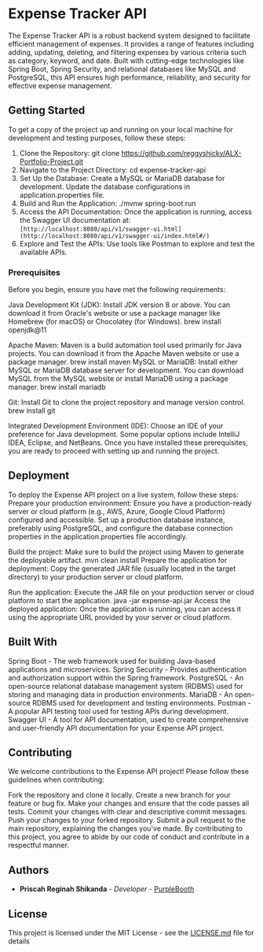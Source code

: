 # Expense Tracker API

The Expense Tracker API is a robust backend system designed to facilitate efficient management of expenses. 
It provides a range of features including adding, updating, deleting, and filtering expenses by various 
criteria such as category, keyword, and date. Built with cutting-edge technologies like Spring Boot, Spring Security, 
and relational databases like MySQL and PostgreSQL, this API ensures high performance, reliability, and security for 
effective expense management.
## Getting Started

To get a copy of the project up and running on your local machine for development and testing purposes, follow these steps:
1. Clone the Repository:
   git clone https://github.com/reggyshicky/ALX-Portfolio-Project.git
2. Navigate to the Project Directory:
   cd expense-tracker-api
3. Set Up the Database:
   Create a MySQL or MariaDB database for development.
   Update the database configurations in application.properties file.
4. Build and Run the Application:
   ./mvnw spring-boot:run
5. Access the API Documentation:
   Once the application is running, access the Swagger UI documentation at:
   `[http://localhost:8080/api/v1/swagger-ui.html](http://localhost:8080/api/v1/swagger-ui/index.html#/)`
6. Explore and Test the APIs:
   Use tools like Postman to explore and test the available APIs.

### Prerequisites

Before you begin, ensure you have met the following requirements:

Java Development Kit (JDK): Install JDK version 8 or above. You can download it from Oracle's website or use a package manager like Homebrew (for macOS) or Chocolatey (for Windows).
brew install openjdk@11

Apache Maven: Maven is a build automation tool used primarily for Java projects. You can download it from the Apache Maven website or use a package manager.
brew install maven
MySQL or MariaDB: Install either MySQL or MariaDB database server for development. You can download MySQL from the MySQL website or install MariaDB using a package manager.
brew install mariadb

Git: Install Git to clone the project repository and manage version control.
brew install git

Integrated Development Environment (IDE): Choose an IDE of your preference for Java development. Some popular options include IntelliJ IDEA, Eclipse, and NetBeans.
Once you have installed these prerequisites, you are ready to proceed with setting up and running the project.

## Deployment

To deploy the Expense API project on a live system, follow these steps:
Prepare your production environment:
Ensure you have a production-ready server or cloud platform (e.g., AWS, Azure, Google Cloud Platform) configured and accessible.
Set up a production database instance, preferably using PostgreSQL, and configure the database connection properties in the application.properties file accordingly.

Build the project:
Make sure to build the project using Maven to generate the deployable artifact.
mvn clean install
Prepare the application for deployment:
Copy the generated JAR file (usually located in the target directory) to your production server or cloud platform.

Run the application:
Execute the JAR file on your production server or cloud platform to start the application.
java -jar expense-api.jar
Access the deployed application:
Once the application is running, you can access it using the appropriate URL provided by your server or cloud platform.

## Built With

Spring Boot - The web framework used for building Java-based applications and microservices.
Spring Security - Provides authentication and authorization support within the Spring framework.
PostgreSQL - An open-source relational database management system (RDBMS) used for storing and managing data in production environments.
MariaDB - An open-source RDBMS used for development and testing environments.
Postman - A popular API testing tool used for testing APIs during development.
Swagger UI - A tool for API documentation, used to create comprehensive and user-friendly API documentation for your Expense API project.

## Contributing

We welcome contributions to the Expense API project! Please follow these guidelines when contributing:

Fork the repository and clone it locally.
Create a new branch for your feature or bug fix.
Make your changes and ensure that the code passes all tests.
Commit your changes with clear and descriptive commit messages.
Push your changes to your forked repository.
Submit a pull request to the main repository, explaining the changes you've made.
By contributing to this project, you agree to abide by our code of conduct and contribute in a respectful manner.

## Authors

* **Priscah Reginah Shikanda** - *Developer* - [PurpleBooth](https://github.com/PurpleBooth)

## License

This project is licensed under the MIT License - see the [LICENSE.md](LICENSE.md) file for details

